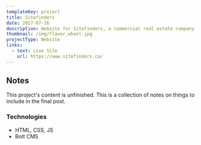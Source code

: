 ```yaml
---
templateKey: project
title: Sitefinders
date: 2017-07-16
description: Website for Sitefinders, a commercial real estate company.
thumbnail: /img/flavor_wheel.jpg
projectType: Website
links:
  - text: Live Site
    url: https://www.sitefinders.ca/
---
```


## Notes
This project's content is unfinished. This is a collection of notes on things to include in the final post.

### Technologies
- HTML, CSS, JS
- Bolt CMS
